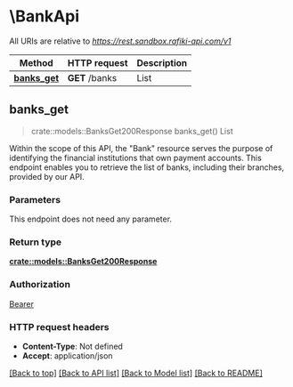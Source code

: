 # \BankApi

All URIs are relative to *https://rest.sandbox.rafiki-api.com/v1*

Method | HTTP request | Description
------------- | ------------- | -------------
[**banks_get**](BankApi.md#banks_get) | **GET** /banks | List



## banks_get

> crate::models::BanksGet200Response banks_get()
List

Within the scope of this API, the \"Bank\" resource serves the purpose of identifying the financial institutions that own payment accounts.  This endpoint enables you to retrieve the list of banks, including their branches, provided by our API.

### Parameters

This endpoint does not need any parameter.

### Return type

[**crate::models::BanksGet200Response**](_banks_get_200_response.md)

### Authorization

[Bearer](../README.md#Bearer)

### HTTP request headers

- **Content-Type**: Not defined
- **Accept**: application/json

[[Back to top]](#) [[Back to API list]](../README.md#documentation-for-api-endpoints) [[Back to Model list]](../README.md#documentation-for-models) [[Back to README]](../README.md)

